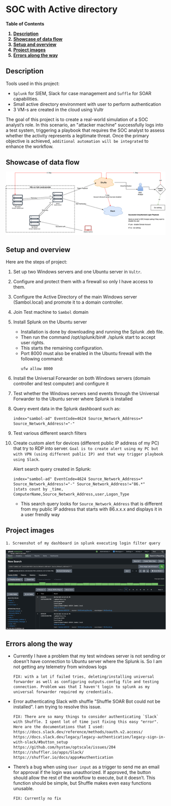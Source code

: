 # SOC with Active directory

<h4>
  <p><strong>Table of Contents</strong></p>
  <ol>
    <li><a href="#description">Description</a></li>
    <li><a href="#showcase-of-data-flow">Showcase of data flow</a></li>
    <li><a href="#setup-and-overview">Setup and overview</a></li>
    <li><a href="#project-images">Project images</a></li>
    <li><a href="#errors-along-the-way">Errors along the way</a></li>
  </ol>
</h3>


## Description

Tools used in this project:
* `Splunk` for SIEM, Slack for case management and `Suffle` for SOAR capabilities. 
* Small active directory environment with user to perform authentication
* 3 VM-s are created in the cloud using Vultr

The goal of this project is to create a real-world simulation of a SOC analyst’s role. In this scenario, an "attacker machine" successfully logs into a test system, triggering a playbook that requires the SOC analyst to assess whether the activity represents a legitimate threat. 
Once the primary objective is achieved, `additional automation will be integrated` to enhance the workflow.

## Showcase of data flow

![SOC-Automation_project_dataflow](https://github.com/SivanS-iT/SOC_projects/blob/main/Images/01-SOC-AD/01-SOC_AD_Dataflow.png?raw=true)


## Setup and overview

Here are the steps of project:
1. Set up two Windows servers and one Ubuntu server in `Vultr`.
2. Configure and protect them with a firewall so only I have access to them.
3. Configure the Active Directory of the main Windows server (Sambol.local) and promote it to a domain controller.
4. Join Test machine to `Sambol` domain
5. Install Splunk on the Ubuntu server
    * Installation is done by downloading and running the Splunk .deb file.
    * Then run the command /opt/splunk/bin# ./splunk start to accept user rights.
    * This starts the remaining configuration.
    * Port 8000 must also be enabled in the Ubuntu firewall with the following command:
        ```
        ufw allow 8000
        ```
6. Install the Universal Forwarder on both Windows servers (domain controller and test computer) and configure it
7. Test whether the Windows servers send events through the Universal Forwarder to the Ubuntu server where Splunk is installed
8. Query event data in the Splunk dashboard such as:
    ```
    index="sambol-ad" EventCode=4624 Source_Network_Address=* Source_Network_Address!="-"
    ```
9. Test various different search filters
10. Create custom alert for devices (different public IP address of my PC) that try to RDP into server. `Goal is to create alert using my PC but with VPN (using different public IP) and that way trigger playbook using Slack`.

    Alert search query created in Splunk:
    ```
    index="sambol-ad" EventCode=4624 Source_Network_Address=* Source_Network_Address!="-" Source_Network_Address!="86.*"
    |stats count by _time, ComputerName,Source_Network_Address,user,Logon_Type
    ```
    * This search query looks for `Source_Network_Address` that is different from my public IP address that starts with 86.x.x.x and displays it in a user frendly way


## Project images

`1. Screenshot of my dashboard in splunk executing login filter query`

![SOC-Automation_project_Query](https://github.com/SivanS-iT/SOC_projects/blob/main/Images/01-SOC-AD/01-AD-SplunkQuery.png?raw=true)


## Errors along the way

* Currently I have a problem that my test windows server is not sending or doesn't have connection to Ubuntu server where the Splunk is. So I am not getting any telemetry from windows logs
    ```
    FIX: with a lot if failed tries, deleting/installing universal forwarder as well as configuring outputs.config file and testing connection. Problem was that I haven't login to splunk as my universal forwarder required my credentials.
    ```
* Error authenticating Slack with shuffle "Shuffle SOAR Bot could not be installed". I am trying to resolve this issue.
    ```
    FIX: There are so many things to consider authenticating `Slack` with Shuffle. I spent lot of time just fixing this easy "error".
    Here are the documentations that I used:
    https://docs.slack.dev/reference/methods/oauth.v2.access/
    https://docs.slack.dev/legacy/legacy-authentication/legacy-sign-in-with-slack/#button_setup
    https://github.com/hystax/optscale/issues/204
    https://shuffler.io/apps/Slack/
    https://shuffler.io/docs/apps#authentication
    ```
* There’s a bug when using `User input` as a trigger to send me an email for approval if the login was unauthorized. If approved, the button should allow the rest of the workflow to execute, but it doesn’t. This function should be simple, but Shuffle makes even easy functions unusable.
    ```
    FIX: Currently no fix
    ```